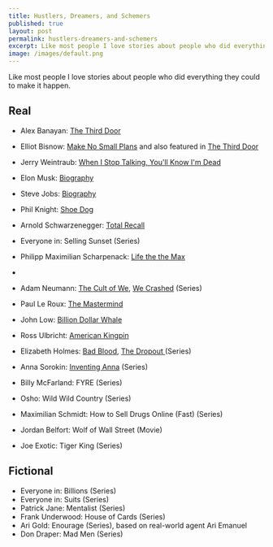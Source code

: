 ```yaml
---
title: Hustlers, Dreamers, and Schemers
published: true
layout: post
permalink: hustlers-dreamers-and-schemers
excerpt: Like most people I love stories about people who did everything they could to make it happen.
image: /images/default.png
---
```


Like most people I love stories about people who did everything they could to make it happen.

## Real

* Alex Banayan: [The Third Door](https://thirddoorbook.com/)
* Elliot Bisnow: [Make No Small Plans](https://www.amazon.com/Make-Small-Plans-Achieving-Impossible-ebook/dp/B07T3XF89H) and also featured in [The Third Door](https://thirddoorbook.com/)
* Jerry Weintraub: [When I Stop Talking, You'll Know I'm Dead](https://www.amazon.com/When-Stop-Talking-Youll-Know/dp/0446548162)
* Elon Musk: [Biography](https://www.amazon.com/Elon-Musk-SpaceX-Fantastic-Future/dp/006230125X)
* Steve Jobs: [Biography](https://www.amazon.com/Steve-Jobs-Walter-Isaacson-ebook/dp/B004W2UBYW/)
* Phil Knight: [Shoe Dog](https://www.amazon.com/Shoe-Dog-Memoir-Creator-Nike-ebook/dp/B0176M1A44)
* Arnold Schwarzenegger: [Total Recall](https://www.amazon.com/gp/product/1451662432/)
* Everyone in: Selling Sunset (Series)
* Philipp Maximilian Scharpenack: [Life the the Max](https://www.amazon.com/Life-Max-abenteuerliche-Stunden-Arbeit-ebook/dp/B081T4GDKK)
* 


* Adam Neumann: [The Cult of We](https://www.amazon.com/Cult-We-Neumann-Startup-Delusion/dp/0593237137), [We Crashed](https://tv.apple.com/dk/episode/this-is-where-it-begins) (Series)
* Paul Le Roux: [The Mastermind](https://www.amazon.com/Mastermind-Drugs-Empire-Murder-Betrayal/dp/0399590412)
* John Low: [Billion Dollar Whale](https://www.amazon.com/Billion-Dollar-Whale-Fooled-Hollywood/dp/031643647X/)
* Ross Ulbricht: [American Kingpin](https://www.amazon.com/American-Kingpin-Criminal-Mastermind-Behind/dp/1591848148)
* Elizabeth Holmes: [Bad Blood](https://www.amazon.com/Bad-Blood-Secrets-Silicon-Startup/dp/152473165X), [The Dropout
](https://www.disneyplus.com/en-gb/series/the-dropout/5C0gjGwyRTeZ?distributionPartner=google) (Series)
* Anna Sorokin: [Inventing Anna](https://www.netflix.com/title/81008305) (Series)
* Billy McFarland: FYRE (Series)
* Osho: Wild Wild Country (Series)
* Maximilian Schmidt: How to Sell Drugs Online (Fast) (Series)
* Jordan Belfort: Wolf of Wall Street (Movie)
* Joe Exotic: Tiger King (Series)


## Fictional

* Everyone in: Billions (Series)
* Everyone in: Suits (Series)
* Patrick Jane: Mentalist (Series)
* Frank Underwood: House of Cards (Series)
* Ari Gold: Enourage (Series), based on real-world agent Ari Emanuel
* Don Draper: Mad Men (Series)

